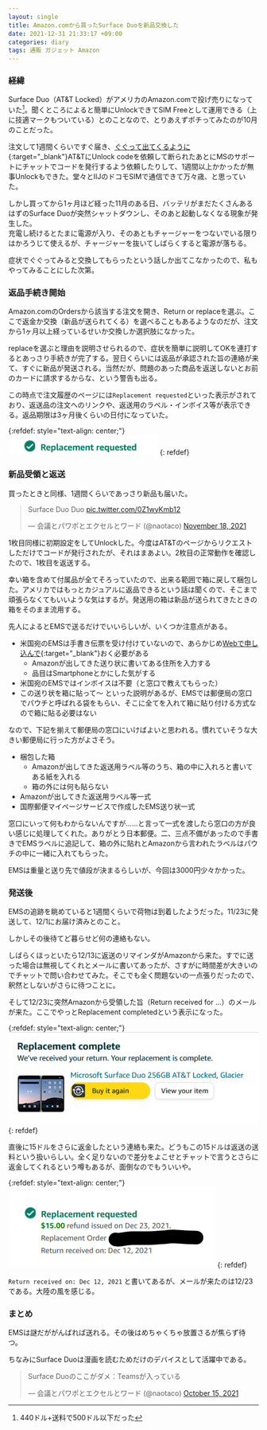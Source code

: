 ```yaml
---
layout: single
title: Amazon.comから買ったSurface Duoを新品交換した
date: 2021-12-31 21:33:17 +09:00
categories: diary
tags: 通販 ガジェット Amazon
---
```


### 経緯

Surface Duo（AT&T Locked）がアメリカのAmazon.comで投げ売りになっていた[^1]。聞くところによると簡単にUnlockできてSIM Freeとして運用できる（上に技適マークもついている）とのことなので、とりあえずポチってみたのが10月のことだった。

注文して1週間くらいですぐ届き、[ぐぐって出てくるように](https://note.com/rydeen/n/n59456d94e8d9){:target="_blank"}AT&TにUnlock codeを依頼して断られたあとにMSのサポートにチャットでコードを発行するよう依頼したりして、1週間以上かかったが無事Unlockもできた。堂々とIIJのドコモSIMで通信できて万々歳、と思っていた。

しかし買ってから1ヶ月ほど経った11月のある日、バッテリがまだたくさんあるはずのSurface Duoが突然シャットダウンし、そのあと起動しなくなる現象が発生した。  
充電し続けるとたまに電源が入り、そのあともチャージャーをつないでいる限りはかろうじて使えるが、チャージャーを抜いてしばらくすると電源が落ちる。

症状でぐぐってみると交換してもらったという話しか出てこなかったので、私もやってみることにした次第。

### 返品手続き開始

Amazon.comのOrdersから該当する注文を開き、Return or replaceを選ぶ。ここで返金か交換（新品が送られてくる）を選べることもあるようなのだが、注文から1ヶ月以上経っているせいか交換しか選択肢になかった。

replaceを選ぶと理由を説明させられるので、症状を簡単に説明してOKを連打するとあっさり手続きが完了する。翌日くらいには返品が承認された旨の連絡が来て、すぐに新品が発送される。当然だが、問題のあった商品を返送しないとお前のカードに請求するからな、という警告も出る。

この時点で注文履歴のページには`Replacement requested`といった表示がされており、返送品の注文へのリンクや、返送用のラベル・インボイス等が表示できる。返品期限は3ヶ月後くらいの日付になっていた。

{:refdef: style="text-align: center;"}
[![](/assets/images/posts/2021-12-31-22-25-05.png)](/assets/images/posts/2021-12-31-22-25-05.png)
{: refdef}

### 新品受領と返送

買ったときと同様、1週間くらいであっさり新品も届いた。

<blockquote class="twitter-tweet"><p lang="lt" dir="ltr">Surface Duo Duo <a href="https://t.co/0Z1wyKmb12">pic.twitter.com/0Z1wyKmb12</a></p>&mdash; 会議とパワポとエクセルとワード (@naotaco) <a href="https://twitter.com/naotaco/status/1461345013690875915?ref_src=twsrc%5Etfw">November 18, 2021</a></blockquote> <script async src="https://platform.twitter.com/widgets.js" charset="utf-8"></script> 

1枚目同様に初期設定をしてUnlockした。今度はAT&Tのページからリクエストしただけでコードが発行されたが、それはまあよい。2枚目の正常動作を確認したので、1枚目を返送する。

幸い箱を含めて付属品が全てそろっていたので、出来る範囲で箱に戻して梱包した。アメリカではもっとカジュアルに返品できるという話は聞くので、そこまで頑張らなくてもいいような気はするが。発送用の箱は新品が送られてきたときの箱をそのまま流用する。

先人によるとEMSで送るだけでいいらしいが、いくつか注意点がある。

 * 米国宛のEMSは手書き伝票を受け付けていないので、あらかじめ[Webで申し込んで](https://www.post.japanpost.jp/intmypage/howto.html){:target="_blank"}おく必要がある
   * Amazonが出してきた送り状に書いてある住所を入力する
   * 品目はSmartphoneとかにした気がする
 * 米国宛のEMSではインボイスは不要（と窓口で教えてもらった）
 * この送り状を箱に貼って～ といった説明があるが、EMSでは郵便局の窓口でパウチと呼ばれる袋をもらい、そこに全てを入れて箱に貼り付ける方式なので箱に貼る必要はない

なので、下記を揃えて郵便局の窓口にいけばよいと思われる。慣れていそうな大きい郵便局に行った方がよさそう。

 * 梱包した箱
   * Amazonが出してきた返送用ラベル等のうち、箱の中に入れろと書いてある紙を入れる
   * 箱の外には何も貼らない
 * Amazonが出してきた返送用ラベル等一式
 * 国際郵便マイページサービスで作成したEMS送り状一式
 
窓口にいって何もわからないんですが……と言って一式を渡したら窓口の方が良い感じに処理してくれた。ありがとう日本郵便。二、三点不備があったので手書きでEMSラベルに追記して、箱の外に貼れとAmazonから言われたラベルはパウチの中に一緒に入れてもらった。

EMSは重量と送り先で値段が決まるらしいが、今回は3000円少々かかった。

### 発送後

EMSの追跡を眺めていると1週間くらいで荷物は到着したようだった。11/23に発送して、12/1にお届け済みとのこと。

しかしその後待てど暮らせど何の連絡もない。

しばらくほっといたら12/13に返送のリマインダがAmazonから来た。すでに送った場合は無視してくれとメールに書いてあったが、さすがに時間差が大きいのでチャットで問い合わせてみた。そこでも全く問題ないの一点張りだったので、釈然としないがさらに待つことに。

そして12/23に突然Amazonから受領した旨（Return received for ...）のメールが来た。ここでやっとReplacement completedという表示になった。

{:refdef: style="text-align: center;"}
[![](/assets/images/posts/2021-12-31-22-51-26.png)](/assets/images/posts/2021-12-31-22-51-26.png)
{: refdef}

直後に15ドルをさらに返金したという連絡も来た。どうもこの15ドルは返送の送料という扱いらしい。全く足りないので差分をよこせとチャットで言うとさらに返金してくれるという噂もあるが、面倒なのでもういいや。

{:refdef: style="text-align: center;"}
[![](/assets/images/posts/2021-12-31-22-53-33.png)](/assets/images/posts/2021-12-31-22-53-33.png)
{: refdef}

`Return received on: Dec 12, 2021` と書いてあるが、メールが来たのは12/23である。大陸の風を感じる。

### まとめ

EMSは謎だががんばれば送れる。その後はめちゃくちゃ放置さるが焦らず待つ。

ちなみにSurface Duoは漫画を読むためだけのデバイスとして活躍中である。

<blockquote class="twitter-tweet"><p lang="ja" dir="ltr">Surface Duoのここがダメ：Teamsが入っている</p>&mdash; 会議とパワポとエクセルとワード (@naotaco) <a href="https://twitter.com/naotaco/status/1449028457669672968?ref_src=twsrc%5Etfw">October 15, 2021</a></blockquote> <script async src="https://platform.twitter.com/widgets.js" charset="utf-8"></script> 


[^1]: 440ドル+送料で500ドル以下だった

